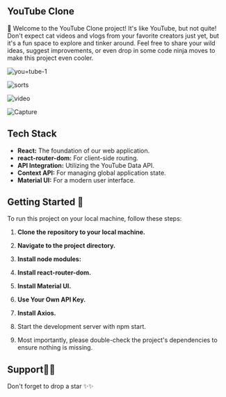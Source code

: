 ## YouTube Clone



👋 Welcome to the YouTube Clone project! It's like YouTube, but not quite! Don't expect cat videos and vlogs from your favorite creators just yet, but it's a fun space to explore and tinker around. Feel free to share your wild ideas, suggest improvements, or even drop in some code ninja moves to make this project even cooler.





![you=tube-1](https://github.com/Andresha56/react-you-tube-clone/assets/91174884/7b9e38fe-95f3-4f01-b483-325a9e1568e9)



![sorts](https://github.com/Andresha56/react-you-tube-clone/assets/91174884/41024446-f8d5-40a2-b278-ea2421ceab3e)





![video](https://github.com/Andresha56/react-you-tube-clone/assets/91174884/743c95f7-dc51-4b95-bab4-523a57bb8391)


![Capture](https://github.com/Andresha56/react-you-tube-clone/assets/91174884/4f9db482-8701-4acc-9911-2eef6c436356)


## Tech Stack
- **React:** The foundation of our web application.
- **react-router-dom:** For client-side routing.
- **API Integration:** Utilizing the YouTube Data API.
- **Context API:** For managing global application state.
- **Material UI:** For a modern user interface.

## Getting Started 🤝

To run this project on your local machine, follow these steps:

1. **Clone the repository to your local machine.**

2. **Navigate to the project directory.**

3. **Install node modules:**

4.  **Install react-router-dom.**
   
5.  **Install Material UI.**
    
6.  **Use Your Own API Key.**
  
7.  **Install Axios.**

8.  Start the development server with npm start.

9.  Most importantly, please double-check the project's dependencies to ensure nothing is missing.

## Support🙏🙏
Don't forget to drop a star ✨✨

  
   

